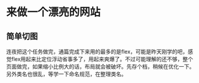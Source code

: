 # 来做一个漂亮的网站

## 简单切图

连夜把这个任务做完，通篇完成下来用的最多的是flex，可能是昨天刚学的吧，感觉flex用起来比定位浮动省事多了，用起来爽爆了。不过可能理解的还不够，整个页面做完，如果缩小比例大的话，布局就会被破坏。先存个档，稍候在优化一下。
另外类名也很乱，等学一下命名规范，在整理类名。